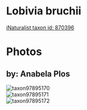 
Lobivia bruchii
===============
  
[iNaturalist taxon id: 870396](https://www.inaturalist.org/taxa/870396)
# Photos

## by: Anabela Plos
  
![taxon97895170](https://inaturalist-open-data.s3.amazonaws.com/photos/104934322/medium.jpeg)  
![taxon97895171](https://inaturalist-open-data.s3.amazonaws.com/photos/104934326/medium.jpeg)  
![taxon97895172](https://inaturalist-open-data.s3.amazonaws.com/photos/104934336/medium.jpeg)